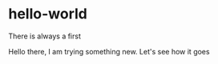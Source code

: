 # hello-world
There is always a first

Hello there, I am trying something new. Let's see how it goes
